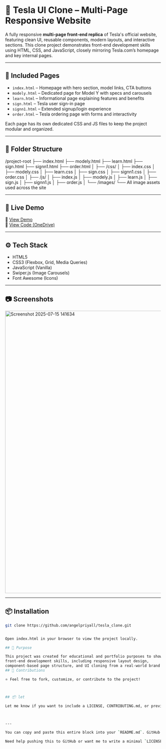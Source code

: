 # 🚗 Tesla UI Clone – Multi-Page Responsive Website

A fully responsive **multi-page front-end replica** of Tesla's official website, featuring clean UI, reusable components, modern layouts, and interactive sections. This clone project demonstrates front-end development skills using HTML, CSS, and JavaScript, closely mirroring Tesla.com’s homepage and key internal pages.

---

## 📄 Included Pages

- `index.html` – Homepage with hero section, model links, CTA buttons  
- `modely.html` – Dedicated page for Model Y with specs and carousels  
- `learn.html` – Informational page explaining features and benefits  
- `sign.html` – Tesla user sign-in page  
- `signn1.html` – Extended signup/login experience  
- `order.html` – Tesla ordering page with forms and interactivity  

Each page has its own dedicated CSS and JS files to keep the project modular and organized.

---

## 📁 Folder Structure
/project-root
├── index.html
├── modely.html
├── learn.html
├── sign.html
├── signn1.html
├── order.html
│
├── /css/
│ ├── index.css
│ ├── modely.css
│ ├── learn.css
│ ├── sign.css
│ ├── signn1.css
│ ├── order.css
│
├── /js/
│ ├── index.js
│ ├── modely.js
│ ├── learn.js
│ ├── sign.js
│ ├── signn1.js
│ ├── order.js
│
└── /images/
└── All image assets used across the site




---

## 🚀 Live Demo

🔗 [View Demo](https://tesla-catalog.netlify.app/)  
📂 [View Code (OneDrive)](https://1drv.ms/f/c/4a24de587de0393a/EvEEhGoDscNMirQ1IWhZlhEB0P0VYLhEvpKlgosrXy4CXA?e=xsBikv)

---

## ⚙️ Tech Stack

- HTML5  
- CSS3 (Flexbox, Grid, Media Queries)  
- JavaScript (Vanilla)  
- Swiper.js (Image Carousels)  
- Font Awesome (Icons)

---

## 📷 Screenshots

<img width="935" height="911" alt="Screenshot 2025-07-15 141634" src="https://github.com/user-attachments/assets/c6dfd7ad-6881-433c-a5ad-2db88f6999d2" />

---

## 📦 Installation

```bash
git clone https://github.com/angelpriyall/tesla_clone.git


Open index.html in your browser to view the project locally.

## 📌 Purpose

This project was created for educational and portfolio purposes to showcase
front-end development skills, including responsive layout design,
component-based page structure, and UI cloning from a real-world brand (Tesla).
## 🤝 Contributions

⭐ Feel free to fork, customize, or contribute to the project!



## 📦 let

Let me know if you want to include a LICENSE, CONTRIBUTING.md, or preview.mp4 section.



---

You can copy and paste this entire block into your `README.md`. GitHub will render all the headers, lists, code blocks, and screenshots properly.

Need help pushing this to GitHub or want me to write a minimal `LICENSE` file (like MIT)?










